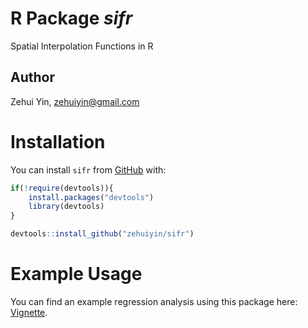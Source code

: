 
# R Package *sifr*

Spatial Interpolation Functions in R

## Author

Zehui Yin, <zehuiyin@gmail.com>

# Installation

You can install `sifr` from [GitHub](https://github.com/) with:

``` r
if(!require(devtools)){
    install.packages("devtools")
    library(devtools)
}

devtools::install_github("zehuiyin/sifr")
```

# Example Usage

You can find an example regression analysis using this package here:
[Vignette](./vignette/example.html).
